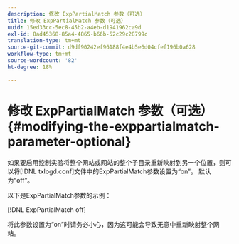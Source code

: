 ```yaml
---
description: 修改 ExpPartialMatch 参数（可选）
title: 修改 ExpPartialMatch 参数（可选）
uuid: 15ed33cc-5ec8-45b2-a4eb-d1941962ca9d
exl-id: 8ad45368-85a4-4865-b66b-52c29c28799c
translation-type: tm+mt
source-git-commit: d9df90242ef96188f4e4b5e6d04cfef196b0a628
workflow-type: tm+mt
source-wordcount: '82'
ht-degree: 18%

---
```


# 修改 ExpPartialMatch 参数（可选）{#modifying-the-exppartialmatch-parameter-optional}

如果要启用控制实验将整个网站或网站的整个子目录重新映射到另一个位置，则可以将[!DNL txlogd.conf]文件中的ExpPartialMatch参数设置为“on”。 默认为“off”。

以下是ExpPartialMatch参数的示例：

[!DNL ExpPartialMatch off]

将此参数设置为“on”时请务必小心，因为这可能会导致无意中重新映射整个网站。
